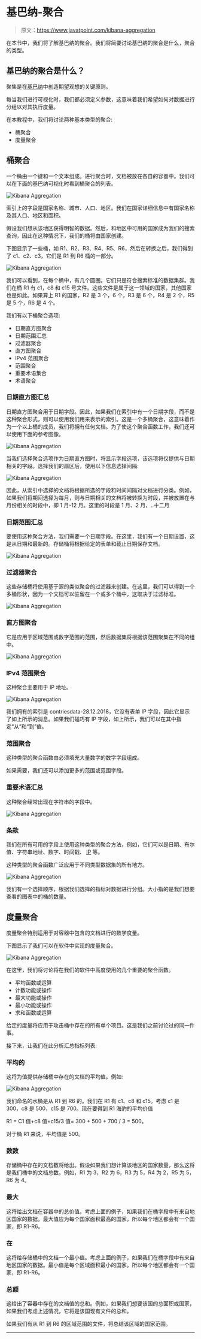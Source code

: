 # 基巴纳-聚合

> 原文：<https://www.javatpoint.com/kibana-aggregation>

在本节中，我们将了解基巴纳的聚合。我们将简要讨论基巴纳的聚合是什么，聚合的类型。

## 基巴纳的聚合是什么？

聚集是在[基巴纳](https://www.javatpoint.com/kibana)中创造期望观想的关键原则。

每当我们进行可视化时，我们都必须定义参数，这意味着我们希望如何对数据进行分组以对其执行度量。

在本教程中，我们将讨论两种基本类型的聚合:

*   桶聚合
*   度量聚合

## 桶聚合

一个桶由一个键和一个文本组成。进行聚合时，文档被放在各自的容器中。我们可以在下面的基巴纳可视化时看到桶聚合的列表。

![Kibana Aggregation](img/491c8d37393a5d1eb040512049950887.png)

索引上的字段是国家名称、城市、人口、地区。我们在国家详细信息中有国家名称及其人口、地区和面积。

假设我们想从该地区获得明智的数据。然后，和地区中可用的国家成为我们的搜索查询，因此在这种情况下，我们的桶将由国家创建。

下图显示了一些桶，如 R1、R2、R3、R4、R5、R6，然后在转换之后，我们得到了 c1、c2、c3，它们是 R1 到 R6 桶的一部分。

![Kibana Aggregation](img/df9e6e49b086e5b389337935b88f7aef.png)

我们可以看到，在每个桶中，有几个圆圈。它们只是符合搜索标准的数据集群。我们在桶 R1 有 c1，c8 和 c15 号文件。这些文件是属于这一领域的国家，其他国家也是如此。如果算上 R1 的国家，R2 是 3 个，6 个，R3 是 6 个，R4 是 2 个，R5 是 5 个，R6 是 4 个。

我们有以下桶聚合选项:

*   日期直方图聚合
*   日期范围汇总
*   过滤器聚合
*   直方图聚合
*   IPv4 范围聚合
*   范围聚合
*   重要术语集合
*   术语聚合

### 日期直方图汇总

日期直方图聚合用于日期字段。因此，如果我们在索引中有一个日期字段，而不是这种聚合形式，则可以使用我们用来表示的索引。这是一个多桶聚合，这意味着作为一个以上桶的成员，我们将拥有任何文档。为了使这个聚合函数工作，我们还可以使用下面的参考图像。

![Kibana Aggregation](img/4d9d948feacdedacb5ee954ea7e5532c.png)

当我们选择聚合选项作为日期直方图时，将显示字段选项，该选项将仅提供与日期相关的字段。选择我们的扇区后，使用以下信息选择间隔:

![Kibana Aggregation](img/39e57c9a2f112536ce21539450e2e462.png)

因此，从索引中选择的文档将根据所选的字段和时间间隔对文档进行分类。例如，如果我们将期间选择为每月，则与日期相关的文档将被转换为时段，并被放置在与月份相关的时段中，即 1 月-12 月。这里的时段是 1 月、2 月，..十二月

### 日期范围汇总

要使用这种聚合方法，我们需要一个日期字段。在这里，我们有一个日期设置，这是从日期和最新的。存储桶将根据给定的表单和截止日期保存文档。

![Kibana Aggregation](img/4e17d2659bce83511abb5f39efe0dc6b.png)

### 过滤器聚合

这些存储桶将使用基于源的类似聚合的过滤器来创建。在这里，我们可以得到一个多桶形状，因为一个文档可以驻留在一个或多个桶中，这取决于过滤标准。

![Kibana Aggregation](img/c7b01e076c24114fbe286f27441b2f67.png)

### 直方图聚合

它是应用于区域范围或数字范围的范围，然后数据集将根据该范围聚集在不同的组中。

![Kibana Aggregation](img/077cf342beb4106d36f78da81c36559f.png)

### IPv4 范围聚合

这种聚合主要用于 IP 地址。

![Kibana Aggregation](img/f4229d6e883bea8076a485f8e6ec0ce7.png)

我们拥有的索引是 contriesdata-28.12.2018，它没有表单 IP 字段，因此它显示了如上所示的消息。如果我们碰巧有 IP 字段，如上所示，我们可以在其中指定“从”和“到”值。

### 范围聚合

这种类型的聚合函数由必须填充大量数字的数字字段组成。

如果需要，我们还可以添加更多的范围或范围字段。

### 重要术语汇总

这种聚合经常出现在字符串的字段中。

![Kibana Aggregation](img/bd8f24b7587b96e60d00e00bd47b77ef.png)

### 条款

我们在所有可用的字段上使用这种类型的聚合方法，例如，它们可以是日期、布尔值、字符串地址、数字、时间戳、 [IP](https://www.javatpoint.com/ip) 等。

这种类型的聚合函数广泛应用于不同类型数据集的所有地方。

![Kibana Aggregation](img/82d37f25ddab177610c061318dd72706.png)

我们有一个选择顺序，根据我们选择的指标对数据进行分组。大小指的是我们想要查看的图表中的桶的数量。

## 度量聚合

度量聚合特别适用于对容器中包含的文档进行的数学度量。

下图显示了我们可以在软件中实现的度量聚合。

![Kibana Aggregation](img/90fd26a6c02ac6a46a998e75e14e56db.png)

在这里，我们将讨论将在我们的软件中高度使用的几个重要的聚合函数。

*   平均函数或运算
*   计数功能或操作
*   最大功能或操作
*   最小功能或操作
*   求和函数或运算

给定的度量将应用于攻击桶中存在的所有单个项目。这是我们之前讨论过的同一件事。

接下来，让我们在此分析汇总指标列表:

### 平均的

这将为值提供存储桶中存在的文档的平均值。例如:

![Kibana Aggregation](img/ce31cf0fd3b1654910d2f2a655d9a6e5.png)

我们命名的水桶是从 R1 到 R6 的。我们在 R1 有 c1、c8 和 c15。考虑 c1 是 300，c8 是 500，c15 是 700。现在要得到 R1 海豹的平均价值

R1 = C1 值+c8 值+c15/3 值= 300 + 500 + 700 / 3 = 500。

对于桶 R1 来说，平均值是 500。

### 数数

存储桶中存在的文档数将给出。假设如果我们想计算该地区的国家数量，那么这将是我们桶中的文档总数。例如，R1 为 3，R2 为 6，R3 为 5，R4 为 2，R5 为 5，R6 为 4。

### 最大

这将给出文档在容器中的总价值。考虑上面的例子，如果我们在桶字段中有来自地区国家的数据。最大值应为每个国家面积最高的国家。所以每个地区都会有一个国家，即 R1-R6。

### 在

这将给存储桶中的文档一个最小值。考虑上面的例子，如果我们在桶字段中有来自地区国家的数据。最小值是每个区域面积最小的国家。所以每个地区都会有一个国家，即 R1-R6。

### 总额

这给出了容器中存在的文档值的总和。例如，如果我们想要该国的总面积或国家，如果我们考虑上述情况，它将是该国现有文件的总和。

如果我们有从 R1 到 R6 的区域范围的文件，将总结该区域的国家范围。

* * *